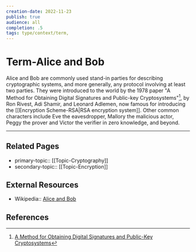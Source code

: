 ```yaml
---
creation-date: 2022-11-23
publish: true
audience: all
completion: .5
tags: type/context/term,
---
```

# Term-Alice and Bob
Alice and Bob are commonly used stand-in parties for describing cryptographic systems, and more generally, any protocol involving at least two parties. They were introduced to the world by the 1978 paper "A Method for Obtaining Digital Signatures and Public-key Cryptosystems"[^1], by Ron Rivest, Adi Shamir, and Leonard Adlemen, now famous for introducing the [[Encryption Scheme-RSA|RSA encryption system]]. Other common characters include Eve the eavesdropper, Mallory the malicious actor, Peggy the prover and Victor the verifier in zero knowledge, and beyond.

---
## Related Pages
- primary-topic:: [[Topic-Cryptography]]
- secondary-topic:: [[Topic-Encryption]]

## External Resources
- Wikipedia:: [Alice and Bob](https://en.wikipedia.org/wiki/Alice_and_Bob)

## References

[^1]: [A Method for Obtaining Digital Signatures and Public-Key Cryptosystems](https://people.csail.mit.edu/rivest/Rsapaper.pdf)